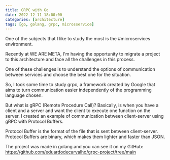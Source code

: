 ```yaml
---
title: GRPC with Go
date: 2022-12-11 18:00:00
categories: [architecture]
tags: [go, golang, grpc, microsservice]
---
```


One of the subjects that I like to study the most is the #microservices environment.

Recently at WE ARE META, I'm having the opportunity to migrate a project to this architecture and face all the challenges in this process.

One of these challenges is to understand the options of communication between services and choose the best one for the situation.

So, I took some time to study grpc, a framework created by Google that aims to turn communication easier independently of the programming language chosen.

But what is gRPC (Remote Procedure Call)? Basically, is when you have a client and a server and want the client to execute one function on the server. I created an example of communication between client-server using gRPC with Protocol Buffers.

Protocol Buffer is the format of the file that is sent between client-server. Protocol Buffers are binary, which makes them lighter and faster than JSON.

The project was made in golang and you can see it on my GitHub: https://github.com/eduardodecarvalho/grpc-project/tree/main

